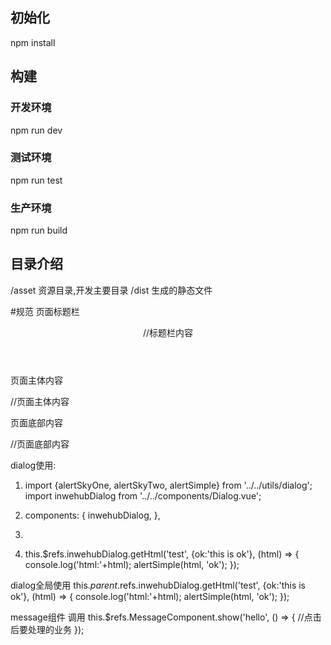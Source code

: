 ## 初始化
npm install

## 构建
### 开发环境
npm run dev

### 测试环境
npm run test

### 生产环境
npm run build


## 目录介绍
/asset  资源目录,开发主要目录
/dist   生成的静态文件


#规范
页面标题栏
  <header class="mui-bar-nav">
      //标题栏内容
  </header>

页面主体内容
  <div class="mui-content">
      //页面主体内容
  </div>

页面底部内容
  <nav class="footer-bar">
      //页面底部内容
  </nav>


dialog使用:
1. import {alertSkyOne, alertSkyTwo, alertSimple} from '../../utils/dialog';
     import inwehubDialog from '../../components/Dialog.vue';

2.  components: {
         inwehubDialog,
       },

3. <inwehubDialog ref="inwehubDialog"></inwehubDialog>


4. this.$refs.inwehubDialog.getHtml('test', {ok:'this is ok'}, (html) => {
             console.log('html:'+html);
             alertSimple(html, 'ok');
         });


dialog全局使用
  this.$parent.$refs.inwehubDialog.getHtml('test', {ok:'this is ok'}, (html) => {
            console.log('html:'+html);
            alertSimple(html, 'ok');
        });



message组件
    调用
      this.$refs.MessageComponent.show('hello', () => {
          //点击后要处理的业务
            });
